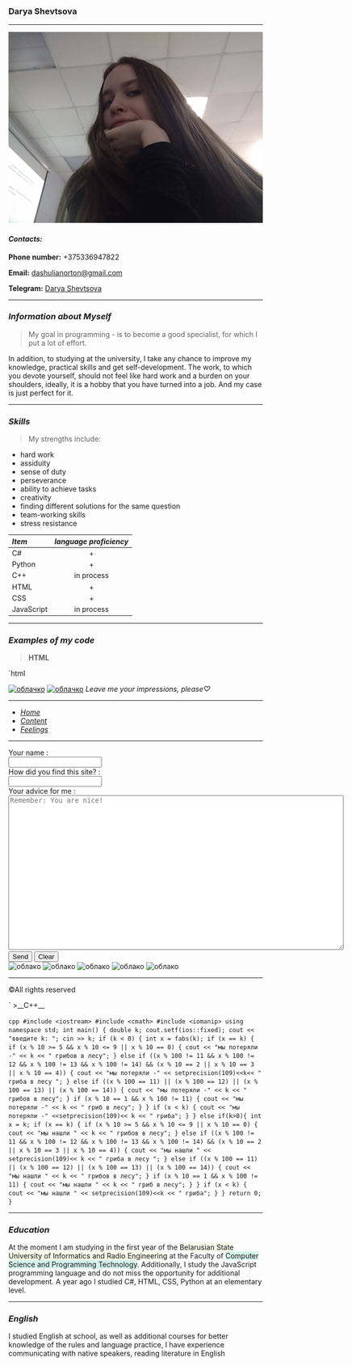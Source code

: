 ### Darya Shevtsova

---

![Photo](./photo/photo.jpg)

#### *Contacts:*
**Phone number:** +375336947822

**Email:** [dashulianorton@gmail.com](dashulianorton@gmail.com)

**Telegram:** [Darya Shevtsova](https://t.me/Dar_Ya_For_You)

---

### <b><i>Information about Myself</i></b>

>My goal in programming - is to become a good specialist,
for which I put a lot of effort.

In addition, to studying at
the university, I take any chance to improve my knowledge,
practical skills and get self-development. The work, to which you
devote yourself, should not feel like hard work and a burden on your
shoulders, ideally, it is a hobby that you have turned into a job.
And my case is just perfect for it.

---

### <b><i>Skills</i></b>

>My strengths include:

* hard work
* assiduity
* sense of duty
* perseverance
* ability to achieve tasks
* creativity
* finding different solutions for the same question
* team-working skills
* stress resistance


*Item*     | *language proficiency*
:-------- |:-----:
C#  | +
Python     | +
C++      | in process
HTML| +
CSS| +
JavaScript| in process

---
### <b><i>Examples of my code</i></b>
>__HTML__


`html
<!DOCTYPE html>
<html lang="en">
<head>
    <meta charset="UTF-8">
    <title>Feelings</title>
  <link rel="stylesheet" href="stylesMe.css">
  <script src="https://kit.fontawesome.com/ede22a782b.js" crossorigin="anonymous"></script>
</head>
<body id="dgbody">
<div class="ramka1" id="r3">
  <a  href="indexx.html"><img  class="pic" id="k1"src="картинки/облако.png" alt="облачко"></a>
  <a  href="indexx.html"><img class="pic" id="k2"src="картинки/облако.png" alt="облачко"></a>
  <i>Leave me your impressions, please&#9825;</i>
</div>
<hr class="hrr">
<div class="ramka2">
  <ul><i>
    <li class="spis1"><a href="indexx.html">Home</a></li>
    <li class="spis1"><a href="Main.html">Content</a></li>
    <li class="spis1"><a href="Contacts.html">Feelings</a></li>
  </i>
  </ul>
</div>
<hr class="hrr">
<form action="$" id="forma">
  <label class="l" >Your name :</label>
  <br>
  <input  class="pole" type="text" required>
  <br>
  <label class="l">How did you find this site? :</label>
  <br>
  <input  class="pole" type="text" required>
  <br>
  <label  class="l">Your advice for me :</label>
  <br>
  <textarea name="text" placeholder="Remember: You are nice!" class="tex"  cols="80" rows="20"></textarea>
  <br>
  <input class="kn" type="submit" value="Send">
  <input class="kn" type="reset" value="Clear">
</form>
<img class="pic4" src="картинки/облака.png" alt="облако">
<img  id="k16" src="картинки/облако3.png" alt="облако">
<img  id="k18" src="картинки/облако3.png" alt="облако">
<img  class="pic3" id="k19" src="картинки/облако1.png" alt="облако">
<img  class="pic3" id="k20" src="картинки/облако1.png" alt="облако">
<footer class="foot">
 <hr class="hrr">
  <p id="t1">&copy;All rights reserved</p>
 <div class="container ">
   <a href="https://vk.com/kesskessia" class="link sc-vk">
    <i class="fab fa-vk"></i>
  </a>
  <a href="https://t.me/inferior_K" class="link sc-tel">
    <i class="fab fa-telegram-plane"></i>
  </a>
</div>
</footer>
</body>
</html>
`
>__C++__


`cpp
#include <iostream>
#include <cmath>
#include <iomanip>
using namespace std;
int main() {
    double k;
    cout.setf(ios::fixed);
    cout << "введите k: ";
    cin >> k;
    if (k < 0)
    {
        int x = fabs(k);
        if (x == k) {
            if (x % 10 >= 5 && x % 10 <= 9 || x % 10 == 0)
            {
                cout << "мы потеряли -" << k << " грибов в лесу";
            }
            else if ((x % 100 != 11 && x % 100 != 12 && x % 100 != 13 && x % 100 != 14) && (x % 10 == 2 || x % 10 == 3 || x % 10 == 4))
            {
                cout << "мы потеряли -" << setprecision(109)<<k<< " гриба в лесу ";
            }
            else if ((x % 100 == 11) || (x % 100 == 12) || (x % 100 == 13) || (x % 100 == 14))
            {
                cout << "мы потеряли -" << k << " грибов в лесу";
            }
            if (x % 10 == 1 && x % 100 != 11)
            {
                cout << "мы потеряли -" << k << " гриб в лесу";
            }
        }
        if (x < k) {
            cout << "мы потеряли -" <<setprecision(109)<< k << " гриба";
        }
    }
    else if(k>0){
        int x = k;
        if (x == k) {
            if (x % 10 >= 5 && x % 10 <= 9 || x % 10 == 0)
            {
                cout << "мы нашли " << k << " грибов в лесу";
            }
            else if ((x % 100 != 11 && x % 100 != 12 && x % 100 != 13 && x % 100 != 14) && (x % 10 == 2 || x % 10 == 3 || x % 10 == 4))
            {
                cout << "мы нашли " << setprecision(109)<< k << " гриба в лесу ";
            }
            else if ((x % 100 == 11) || (x % 100 == 12) || (x % 100 == 13) || (x % 100 == 14))
            {
                cout << "мы нашли " << k << " грибов в лесу";
            }
            if (x % 10 == 1 && x % 100 != 11)
            {
                cout << "мы нашли " << k << " гриб в лесу";
            }
        }
        if (x < k) {
            cout << "мы нашли " << setprecision(109)<<k << " гриба";
        }
    }
    return 0;
}
`

---

### <b><i>Education</i></b>

At the moment I am studying in the first year of the <span  style="background-color: #f7f9e9">Belarusian State University of Informatics and Radio Engineering</span>
at the Faculty
of <span  style="background-color: #d5f4eb">Computer Science and Programming Technology</span>.
Additionally, I study the JavaScript programming language and do not miss the
opportunity for additional development. A year ago I studied C#,
HTML, CSS, Python at an elementary level.

---
### <b><i>English</i></b>
I studied English at school, as well as additional courses
for better knowledge of the rules and language practice,
I have experience communicating with native speakers, reading
literature in English

